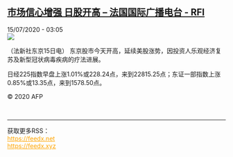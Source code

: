 <!--1594781741000-->
[市场信心增强 日股开高 – 法国国际广播电台 - RFI](http://www.rfi.fr//cn/contenu/20200715-%E5%B8%82%E5%9C%BA%E4%BF%A1%E5%BF%83%E5%A2%9E%E5%BC%BA-%E6%97%A5%E8%82%A1%E5%BC%80%E9%AB%98)
------

<div>15/07/2020 - 03:05</div><img src="https://s.rfi.fr/media/display/3ad9be9c-c63d-11ea-8773-005056bff430/w:310/p:16x9/eco0003b.200715090503.jpg"><div class="t-content__body u-clearfix"><div class="m-interstitial"></div><p>（法新社东京15日电）    东京股市今天开高，延续美股涨势，因投资人乐观经济复苏及新型冠状病毒疾病的疗法进展。</p><p>    日经225指数早盘上涨1.01%或228.24点，来到22815.25点；东证一部指数上涨0.85%或13.35点，来到1578.50点。</p><p class="t-copyright">© 2020 AFP</p>        </div><br><hr><div>获取更多RSS：<br><a href="https://feedx.net" style="color:orange" target="_blank">https://feedx.net</a> <br><a href="https://feedx.xyz" style="color:orange" target="_blank">https://feedx.xyz</a><br></div>
